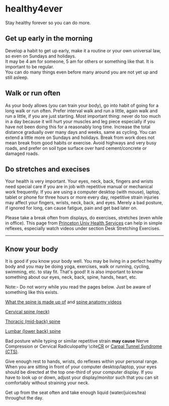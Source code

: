 # healthy4ever
Stay healthy forever so you can do more. 

## Get up early in the morning 

Develop a habit to get up early, make it a routine or your own universal law, so even on Sundays and holidays.   
It may be 4 am for someone, 5 am for others or something like that. It is important to be regular.   
You can do many things even before many around you are not yet up and still asleep.   

## Walk or run often  

As your body allows (you can train your body), go into habit of going for a long walk or run often. Prefer interval walk and run a little, again walk and run a little, if you are just starting. Most important thing: never do too much in a day because it will hurt your muscles and leg piece especially if you have not been doing this for a reasonably long time. Increase the total distance gradually over many days and weeks, same as cycling. You can extend a little more on Sundays and holidays. Break from work does not mean break from good habits or exercise. Avoid highways and very busy roads, and prefer on soil type surface over hard cement/concrete or damaged roads.     

## Do stretches and execises 

Your health is very important. Your eyes, neck, back, fingers and wrists need special care if you are in job with repetitive manual or mechanical work frequently. If you are using a computer desktop (with mouse), laptop, tablet or phone for three hours or more every day, repetitive strain injuries may affect your fingers, wrists, neck, back, and eyes. Merely a bad posture, if ignored for long, can cause fatigue, pain and get bad later on.    

Please take a break often from displays, do exercises, stretches (even while in office). This page from [Princeton Univ Health Services](https://uhs.princeton.edu/health-resources/ergonomics-computer-use) can help in simple reflexes, especially watch videos under section Desk Stretching Exercises.    

---- 

## Know your body 

It is good if you know your body well. You may be living in a perfect healthy body and you may be doing yoga, exercises, walk or running, cycling, swimming, etc. to stay fit. That's good! It is also important to know something about our eyes, neck, back, spine, hands, heart, etc.    

Note:- Do not worry while you read the pages below. Just be aware of something like this exists.    

[What the spine is made up of](https://www.spineuniverse.com/sites/default/files/imagecache/gallery-large/wysiwyg_imageupload/3998/2020/03/03/segments_spine_labeled_shutterstock_534669922.jpg) and [spine anatomy videos](https://www.spine-health.com/video/cervical-muscle-anatomy-animation)    

[Cervical spine (neck)](https://www.spineuniverse.com/anatomy/cervical-spine-anatomy-neck)    

[Thoracic (mid-back) spine](https://www.spineuniverse.com/anatomy/thoracic-spine)    

[Lumbar (lower back) spine](https://www.spineuniverse.com/anatomy/lumbar-spine)   

Bad posture while typing or similar repetitive strain **may cause** Nerve Compression or Cervical Radiculopathy \cite[CR](https://www.spineuniverse.com/anatomy/cervical-spine-anatomy-neck) or [Carpal Tunnel Syndrome (CTS)](https://www.ninds.nih.gov/Disorders/Patient-Caregiver-Education/Fact-Sheets/Carpal-Tunnel-Syndrome-Fact-Sheet).    

Give enough rest to hands, wrists, do reflexes within your personal range. When you are sitting in front of your computer desktop/laptop, your eyes should be directed at the top one-third of your computer display. If you have to look up or down, adjust your display/monitor such that you can sit comfortably without straining your neck.     

Get up from the seat often and take enough liquid (water/juices/tea) throughut the day.   
